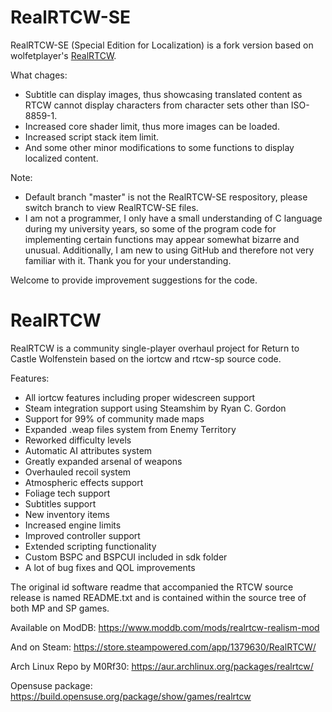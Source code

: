 # RealRTCW-SE

RealRTCW-SE (Special Edition for Localization) is a fork version based on wolfetplayer's [RealRTCW](https://github.com/wolfetplayer/RealRTCW).

What chages:
* Subtitle can display images, thus showcasing translated content as RTCW cannot display characters from character sets other than ISO-8859-1.
* Increased core shader limit, thus more images can be loaded.
* Increased script stack item limit.
* And some other minor modifications to some functions to display localized content.

Note:  
* Default branch "master" is not the RealRTCW-SE respository, please switch branch to view RealRTCW-SE files.
* I am not a programmer, I only have a small understanding of C language during my university years, so some of the program code for implementing certain functions may appear somewhat bizarre and unusual. Additionally, I am new to using GitHub and therefore not very familiar with it. Thank you for your understanding.

Welcome to provide improvement suggestions for the code.

# RealRTCW
RealRTCW is a community single-player overhaul project for Return to Castle Wolfenstein based on the iortcw and rtcw-sp source code.

Features:
* All iortcw features including proper widescreen support
* Steam integration support using Steamshim by Ryan C. Gordon
* Support for 99% of community made maps
* Expanded .weap files system from Enemy Territory
* Reworked difficulty levels
* Automatic AI attributes system
* Greatly expanded arsenal of weapons
* Overhauled recoil system
* Atmospheric effects support
* Foliage tech support
* Subtitles support
* New inventory items
* Increased engine limits
* Improved controller support
* Extended scripting functionality
* Custom BSPC and BSPCUI included in sdk folder
* A lot of bug fixes and QOL improvements

The original id software readme that accompanied the RTCW source release is named README.txt and is contained within the source tree of both MP and SP games.

Available on ModDB:
https://www.moddb.com/mods/realrtcw-realism-mod

And on Steam:
https://store.steampowered.com/app/1379630/RealRTCW/

Arch Linux Repo by M0Rf30:
https://aur.archlinux.org/packages/realrtcw/

Opensuse package:
https://build.opensuse.org/package/show/games/realrtcw
